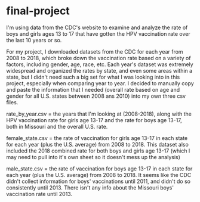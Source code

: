 # final-project

I'm using data from the CDC's website to examine and analyze the rate of boys and girls ages 13 to 17 that have gotten the HPV vaccination rate over the last 10 years or so.

For my project, I downloaded datasets from the CDC for each year from 2008 to 2018, which broke down the vaccination rate based on a variety of factors, including gender, age, race, etc. Each year's dataset was extremely widespread and organized the rates by state, and even some areas within a state, but I didn't need such a big set for what I was looking into in this project, especially when comparing year to year. I decided to manually copy and paste the information that I needed (overall rate based on age and gender for all U.S. states between 2008 ans 2010) into my own three csv files.

rate_by_year.csv = the years that I'm looking at (2008-2018), along with the HPV vaccination rate for girls age 13-17 and the rate for boys age 13-17, both in Missouri and the overall U.S. rate.

female_state.csv = the rate of vaccination for girls age 13-17 in each state for each year (plus the U.S. average) from 2008 to 2018. This dataset also included the 2018 combined rate for both boys and girls age 13-17 (which I may need to pull into it's own sheet so it doesn't mess up the analysis)

male_state.csv = the rate of vaccination for boys age 13-17 in each state for each year (plus the U.S. average) from 2008 to 2018. It seems like the CDC didn't collect information for boys' vaccinations until 2011, and didn't do so consistently until 2013. There isn't any info about the Missouri boys' vaccination rate until 2013.
